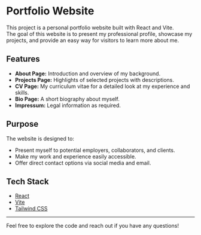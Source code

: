 # Portfolio Website

This project is a personal portfolio website built with React and Vite.  
The goal of this website is to present my professional profile, showcase my projects, and provide an easy way for visitors to learn more about me.

## Features

- **About Page:** Introduction and overview of my background.
- **Projects Page:** Highlights of selected projects with descriptions.
- **CV Page:** My curriculum vitae for a detailed look at my experience and skills.
- **Bio Page:** A short biography about myself.
- **Impressum:** Legal information as required.

## Purpose

The website is designed to:

- Present myself to potential employers, collaborators, and clients.
- Make my work and experience easily accessible.
- Offer direct contact options via social media and email.

## Tech Stack

- [React](https://react.dev/)
- [Vite](https://vitejs.dev/)
- [Tailwind CSS](https://tailwindcss.com/)

---
Feel free to explore the code and reach out if you have any questions!